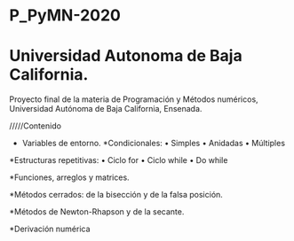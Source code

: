 # P_PyMN-2020
# Universidad Autonoma de Baja California.
Proyecto final de la materia de Programación y Métodos numéricos, Universidad Autónoma de Baja California, Ensenada.

/////Contenido

*  Variables de entorno.
*Condicionales:
  •	Simples 
  •	Anidadas 
  •	Múltiples 

*Estructuras repetitivas:
  •	Ciclo for
  •	Ciclo while 
  •	Do while 

*Funciones, arreglos y matrices. 

*Métodos cerrados: de la bisección y de la falsa posición.

*Métodos de Newton-Rhapson y de la secante. 

*Derivación numérica
